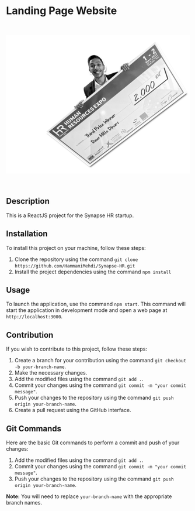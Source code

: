 # Landing Page Website

<br/>

![Banner Landing Page Synapse-HR](src/assets/img/1685625769109.png)

<br/>

## Description

This is a ReactJS project for the Synapse HR startup. 

## Installation

To install this project on your machine, follow these steps:

1. Clone the repository using the command `git clone https://github.com/HammamiMehdi/Synapse-HR.git`
2. Install the project dependencies using the command `npm install`

## Usage

To launch the application, use the command `npm start`. This command will start the application in development mode and open a web page at `http://localhost:3000`.

## Contribution

If you wish to contribute to this project, follow these steps:

1. Create a branch for your contribution using the command `git checkout -b your-branch-name`.
2. Make the necessary changes.
3. Add the modified files using the command `git add .`.
4. Commit your changes using the command `git commit -m "your commit message"`.
5. Push your changes to the repository using the command `git push origin your-branch-name`.
6. Create a pull request using the GitHub interface.

## Git Commands

Here are the basic Git commands to perform a commit and push of your changes:

1. Add the modified files using the command `git add .`.
2. Commit your changes using the command `git commit -m "your commit message"`.
3. Push your changes to the repository using the command `git push origin your-branch-name`.

**Note:** You will need to replace `your-branch-name` with the appropriate branch names.
